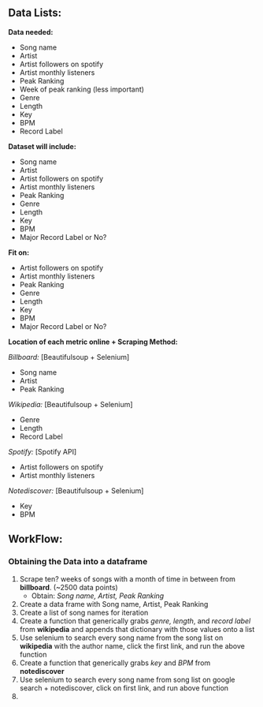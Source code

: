 ## **Data Lists:**
**Data needed:**
* Song name
* Artist
* Artist followers on spotify
* Artist monthly listeners
* Peak Ranking 
* Week of peak ranking (less important)
* Genre
* Length
* Key
* BPM
* Record Label

**Dataset will include:**
* Song name
* Artist
* Artist followers on spotify
* Artist monthly listeners
* Peak Ranking 
* Genre
* Length
* Key
* BPM
* Major Record Label or No?


**Fit on:**
* Artist followers on spotify
* Artist monthly listeners
* Peak Ranking 
* Genre
* Length
* Key
* BPM
* Major Record Label or No?

**Location of each metric online + Scraping Method:**

*Billboard:* [Beautifulsoup + Selenium]
* Song name 
* Artist
* Peak Ranking 

*Wikipedia:* [Beautifulsoup + Selenium]
* Genre
* Length
* Record Label

*Spotify:* [Spotify API]
* Artist followers on spotify
* Artist monthly listeners

*Notediscover:* [Beautifulsoup + Selenium]
* Key
* BPM



## **WorkFlow:**
### Obtaining the Data into a dataframe
1. Scrape ten? weeks of songs with a month of time in between from **billboard**. (~2500 data points)
    * Obtain: *Song name, Artist, Peak Ranking*
2. Create a data frame with Song name, Artist, Peak Ranking
3. Create a list of song names for iteration
4. Create a function that generically grabs *genre, length*, and *record label* from **wikipedia** and appends that dictionary with those values onto a list
5. Use selenium to search every song name from the song list on **wikipedia** with the author name, click the first link, and run the above function 
6. Create a function that generically grabs *key* and *BPM* from **notediscover**
7. Use selenium to search every song name from song list on google search + notediscover, click on first link, and run above function
8. 



